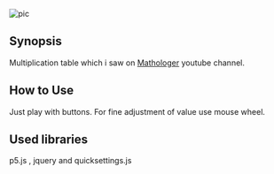 ![pic](https://cloud.githubusercontent.com/assets/25296618/24648446/4c89a2f4-192c-11e7-9981-2d579022d979.jpg)
## Synopsis

Multiplication table which i saw on [Mathologer](https://www.youtube.com/watch?v=qhbuKbxJsk8) youtube channel. 


## How to Use

Just play with buttons.
For fine adjustment of value use mouse wheel.



## Used libraries

p5.js , jquery and quicksettings.js
